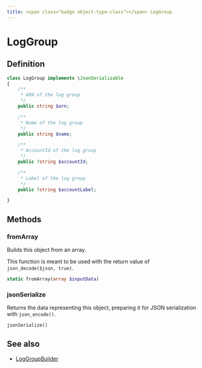 ```yaml
---
title: <span class="badge object-type-class"></span> LogGroup
---
```

# <span class="badge object-type-class"></span> LogGroup

## Definition

```php
class LogGroup implements \JsonSerializable
{
    /**
     * ARN of the log group
     */
    public string $arn;

    /**
     * Name of the log group
     */
    public string $name;

    /**
     * AccountId of the log group
     */
    public ?string $accountId;

    /**
     * Label of the log group
     */
    public ?string $accountLabel;

}
```
## Methods

### <span class="badge object-method"></span> fromArray

Builds this object from an array.

This function is meant to be used with the return value of `json_decode($json, true)`.

```php
static fromArray(array $inputData)
```

### <span class="badge object-method"></span> jsonSerialize

Returns the data representing this object, preparing it for JSON serialization with `json_encode()`.

```php
jsonSerialize()
```

## See also

 * <span class="badge builder"></span> [LogGroupBuilder](./builder-LogGroupBuilder.md)
